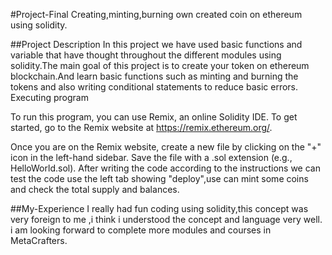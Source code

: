 #Project-Final
Creating,minting,burning own created coin on ethereum using solidity.

##Project Description
In this project we have used basic functions and variable that have thought throughout the different modules using solidity.The main goal of this project is to create your token on ethereum blockchain.And learn basic functions such as minting and burning the tokens and also writing conditional statements to reduce basic errors. Executing program

To run this program, you can use Remix, an online Solidity IDE. To get started, go to the Remix website at https://remix.ethereum.org/.

Once you are on the Remix website, create a new file by clicking on the "+" icon in the left-hand sidebar. Save the file with a .sol extension (e.g., HelloWorld.sol). After writing the code according to the instructions we can test the code use the left tab showing "deploy",use can mint some coins and check the total supply and balances.

##My-Experience
I really had fun coding using solidity,this concept was very foreign to me ,i think i understood the concept and language very well. i am looking forward to complete more modules and courses in MetaCrafters.
